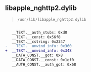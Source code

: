 ## libapple_nghttp2.dylib

> `/usr/lib/libapple_nghttp2.dylib`

```diff

   __TEXT.__auth_stubs: 0xd0
   __TEXT.__const: 0x56f8
   __TEXT.__cstring: 0x2347
-  __TEXT.__unwind_info: 0x360
+  __TEXT.__unwind_info: 0x348
   __DATA_CONST.__got: 0x8
   __DATA_CONST.__const: 0x1ef0
   __AUTH_CONST.__auth_got: 0x68

```
